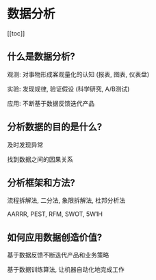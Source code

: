 # 数据分析

[[toc]]

## 什么是数据分析? 

观测: 对事物形成客观量化的认知 (报表, 图表, 仪表盘)

实验: 发现规律, 验证假设 (科学研究, A/B测试)

应用: 不断基于数据反馈迭代产品


## 分析数据的目的是什么? 

及时发现异常

找到数据之间的因果关系

## 分析框架和方法?

流程拆解法, 二分法, 象限拆解法, 杜邦分析法

AARRR, PEST, RFM, SWOT, 5W1H

## 如何应用数据创造价值? 

基于数据反馈不断迭代产品和业务策略

基于数据训练算法, 让机器自动化地完成工作

